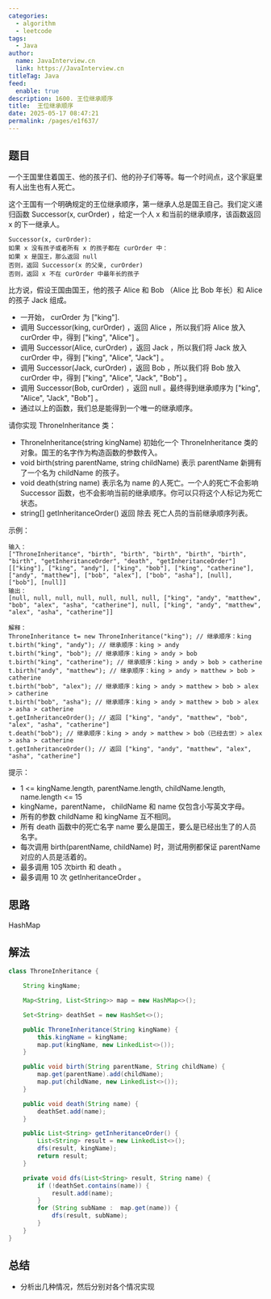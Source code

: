 ```yaml
---
categories: 
  - algorithm
  - leetcode
tags: 
  - Java
author: 
  name: JavaInterview.cn
  link: https://JavaInterview.cn
titleTag: Java
feed: 
  enable: true
description: 1600. 王位继承顺序
title:  王位继承顺序
date: 2025-05-17 08:47:21
permalink: /pages/e1f637/
---
```


## 题目

一个王国里住着国王、他的孩子们、他的孙子们等等。每一个时间点，这个家庭里有人出生也有人死亡。

这个王国有一个明确规定的王位继承顺序，第一继承人总是国王自己。我们定义递归函数 Successor(x, curOrder) ，给定一个人 x 和当前的继承顺序，该函数返回 x 的下一继承人。

    Successor(x, curOrder):
    如果 x 没有孩子或者所有 x 的孩子都在 curOrder 中：
    如果 x 是国王，那么返回 null
    否则，返回 Successor(x 的父亲, curOrder)
    否则，返回 x 不在 curOrder 中最年长的孩子
比方说，假设王国由国王，他的孩子 Alice 和 Bob （Alice 比 Bob 年长）和 Alice 的孩子 Jack 组成。

* 一开始， curOrder 为 ["king"].
* 调用 Successor(king, curOrder) ，返回 Alice ，所以我们将 Alice 放入 curOrder 中，得到 ["king", "Alice"] 。
* 调用 Successor(Alice, curOrder) ，返回 Jack ，所以我们将 Jack 放入 curOrder 中，得到 ["king", "Alice", "Jack"] 。
* 调用 Successor(Jack, curOrder) ，返回 Bob ，所以我们将 Bob 放入 curOrder 中，得到 ["king", "Alice", "Jack", "Bob"] 。
* 调用 Successor(Bob, curOrder) ，返回 null 。最终得到继承顺序为 ["king", "Alice", "Jack", "Bob"] 。
* 通过以上的函数，我们总是能得到一个唯一的继承顺序。

请你实现 ThroneInheritance 类：

* ThroneInheritance(string kingName) 初始化一个 ThroneInheritance 类的对象。国王的名字作为构造函数的参数传入。
* void birth(string parentName, string childName) 表示 parentName 新拥有了一个名为 childName 的孩子。
* void death(string name) 表示名为 name 的人死亡。一个人的死亡不会影响 Successor 函数，也不会影响当前的继承顺序。你可以只将这个人标记为死亡状态。
* string[] getInheritanceOrder() 返回 除去 死亡人员的当前继承顺序列表。


示例：

    输入：
    ["ThroneInheritance", "birth", "birth", "birth", "birth", "birth", "birth", "getInheritanceOrder", "death", "getInheritanceOrder"]
    [["king"], ["king", "andy"], ["king", "bob"], ["king", "catherine"], ["andy", "matthew"], ["bob", "alex"], ["bob", "asha"], [null], ["bob"], [null]]
    输出：
    [null, null, null, null, null, null, null, ["king", "andy", "matthew", "bob", "alex", "asha", "catherine"], null, ["king", "andy", "matthew", "alex", "asha", "catherine"]]
    
    解释：
    ThroneInheritance t= new ThroneInheritance("king"); // 继承顺序：king
    t.birth("king", "andy"); // 继承顺序：king > andy
    t.birth("king", "bob"); // 继承顺序：king > andy > bob
    t.birth("king", "catherine"); // 继承顺序：king > andy > bob > catherine
    t.birth("andy", "matthew"); // 继承顺序：king > andy > matthew > bob > catherine
    t.birth("bob", "alex"); // 继承顺序：king > andy > matthew > bob > alex > catherine
    t.birth("bob", "asha"); // 继承顺序：king > andy > matthew > bob > alex > asha > catherine
    t.getInheritanceOrder(); // 返回 ["king", "andy", "matthew", "bob", "alex", "asha", "catherine"]
    t.death("bob"); // 继承顺序：king > andy > matthew > bob（已经去世）> alex > asha > catherine
    t.getInheritanceOrder(); // 返回 ["king", "andy", "matthew", "alex", "asha", "catherine"]


提示：

* 1 <= kingName.length, parentName.length, childName.length, name.length <= 15
* kingName，parentName， childName 和 name 仅包含小写英文字母。
* 所有的参数 childName 和 kingName 互不相同。
* 所有 death 函数中的死亡名字 name 要么是国王，要么是已经出生了的人员名字。
* 每次调用 birth(parentName, childName) 时，测试用例都保证 parentName 对应的人员是活着的。
* 最多调用 105 次birth 和 death 。
* 最多调用 10 次 getInheritanceOrder 。


## 思路

HashMap

## 解法
```java
class ThroneInheritance {

    String kingName;

    Map<String, List<String>> map = new HashMap<>();

    Set<String> deathSet = new HashSet<>();

    public ThroneInheritance(String kingName) {
        this.kingName = kingName;
        map.put(kingName, new LinkedList<>());
    }

    public void birth(String parentName, String childName) {
        map.get(parentName).add(childName);
        map.put(childName, new LinkedList<>());
    }

    public void death(String name) {
        deathSet.add(name);
    }

    public List<String> getInheritanceOrder() {
        List<String> result = new LinkedList<>();
        dfs(result, kingName);
        return result;
    }

    private void dfs(List<String> result, String name) {
        if (!deathSet.contains(name)) {
            result.add(name);
        }
        for (String subName :  map.get(name)) {
            dfs(result, subName);
        }
    }
}

```

## 总结

- 分析出几种情况，然后分别对各个情况实现 
